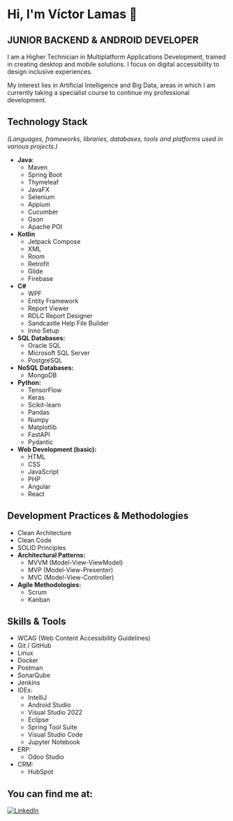 # Hi, I'm Víctor Lamas 👋
## JUNIOR BACKEND & ANDROID DEVELOPER

I am a Higher Technician in Multiplatform Applications Development, trained in creating desktop and mobile solutions. I focus on digital accessibility to design inclusive experiences.

My interest lies in Artificial Intelligence and Big Data, areas in which I am currently taking a specialist course to continue my professional development.

## Technology Stack
*(Languages, frameworks, libraries, databases, tools and platforms used in various projects.)*
- **Java**:
  * Maven
  * Spring Boot
  * Thymeleaf
  * JavaFX
  * Selenium
  * Appium
  * Cucumber
  * Gson
  * Apache POI
- **Kotlin**
  * Jetpack Compose
  * XML
  * Room
  * Retrofit
  * Glide
  * Firebase
- **C#**
  * WPF
  * Entity Framework
  * Report Viewer
  * RDLC Report Designer
  * Sandcastle Help File Builder
  * Inno Setup
- **SQL Databases:**
  * Oracle SQL
  * Microsoft SQL Server
  * PostgreSQL
- **NoSQL Databases:**
  * MongoDB
- **Python:**
  * TensorFlow
  * Keras
  * Scikit-learn
  * Pandas
  * Numpy
  * Matplotlib
  * FastAPI
  * Pydantic
- **Web Development (basic):**
  * HTML
  * CSS
  * JavaScript
  * PHP
  * Angular
  * React

## Development Practices & Methodologies
- Clean Architecture
- Clean Code
- SOLID Principles
- **Architectural Patterns:**
  * MVVM (Model-View-ViewModel)
  * MVP (Model-View-Presenter)
  * MVC (Model-View-Controller)
- **Agile Methodologies:**
  * Scrum
  * Kanban

## Skills & Tools
- WCAG (Web Content Accessibility Guidelines)
- Git / GitHub
- Linux
- Docker
- Postman
- SonarQube
- Jenkins
- IDEs:
  * IntelliJ
  * Android Studio
  * Visual Studio 2022
  * Eclipse
  * Spring Tool Suite
  * Visual Studio Code
  * Jupyter Notebook
- ERP:
  * Odoo Studio
- CRM:
  * HubSpot

## You can find me at:

[![LinkedIn](https://img.shields.io/badge/LinkedIn-VictorLT91-0077B5?style=for-the-badge&logo=linkedin&logoColor=white&labelColor=101010)](https://www.linkedin.com/in/victorlt91)
